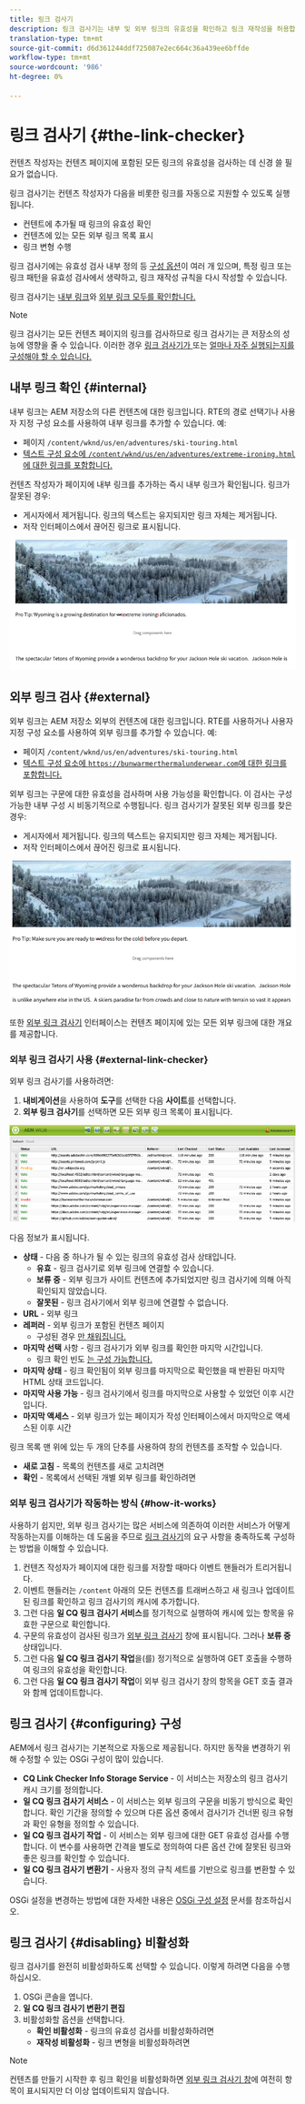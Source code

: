 ```yaml
---
title: 링크 검사기
description: 링크 검사기는 내부 및 외부 링크의 유효성을 확인하고 링크 재작성을 허용합니다.
translation-type: tm+mt
source-git-commit: d6d361244ddf725087e2ec664c36a439ee6bffde
workflow-type: tm+mt
source-wordcount: '986'
ht-degree: 0%

---
```



# 링크 검사기 {#the-link-checker}

컨텐츠 작성자는 컨텐츠 페이지에 포함된 모든 링크의 유효성을 검사하는 데 신경 쓸 필요가 없습니다.

링크 검사기는 컨텐츠 작성자가 다음을 비롯한 링크를 자동으로 지원할 수 있도록 실행됩니다.

* 컨텐트에 추가될 때 링크의 유효성 확인
* 컨텐츠에 있는 모든 외부 링크 목록 표시
* 링크 변형 수행

링크 검사기에는 유효성 검사 내부 정의 등 [구성 옵션](#configuring)이 여러 개 있으며, 특정 링크 또는 링크 패턴을 유효성 검사에서 생략하고, 링크 재작성 규칙을 다시 작성할 수 있습니다.

링크 검사기는 [내부 링크](#internal)와 [외부 링크 모두를 확인합니다.](#external)

>[!NOTE]
>
>링크 검사기는 모든 컨텐츠 페이지의 링크를 검사하므로 링크 검사기는 큰 저장소의 성능에 영향을 줄 수 있습니다. 이러한 경우 [링크 검사기가 ](#configuring) 또는 [얼마나 자주 실행되는지를 구성해야 할 수 있습니다.](#disabling)

## 내부 링크 확인 {#internal}

내부 링크는 AEM 저장소의 다른 컨텐츠에 대한 링크입니다. RTE의 경로 선택기나 사용자 지정 구성 요소를 사용하여 내부 링크를 추가할 수 있습니다. 예:

* 페이지 `/content/wknd/us/en/adventures/ski-touring.html`
* [텍스트 구성 요소에 `/content/wknd/us/en/adventures/extreme-ironing.html`에 대한 링크를 포함합니다.](https://experienceleague.adobe.com/docs/experience-manager-core-components/using/components/text.html)

컨텐츠 작성자가 페이지에 내부 링크를 추가하는 즉시 내부 링크가 확인됩니다. 링크가 잘못된 경우:

* 게시자에서 제거됩니다. 링크의 텍스트는 유지되지만 링크 자체는 제거됩니다.
* 저작 인터페이스에서 끊어진 링크로 표시됩니다.

![페이지를 작성할 때 끊어진 내부 링크](assets/link-checker-invalid-link-internal.png)

## 외부 링크 검사 {#external}

외부 링크는 AEM 저장소 외부의 컨텐츠에 대한 링크입니다. RTE를 사용하거나 사용자 지정 구성 요소를 사용하여 외부 링크를 추가할 수 있습니다. 예:

* 페이지 `/content/wknd/us/en/adventures/ski-touring.html`
* [텍스트 구성 요소에 `https://bunwarmerthermalunderwear.com`에 대한 링크를 포함합니다.](https://experienceleague.adobe.com/docs/experience-manager-core-components/using/components/text.html)

외부 링크는 구문에 대한 유효성을 검사하며 사용 가능성을 확인합니다. 이 검사는 구성 가능한 내부 구성 시 비동기적으로 수행됩니다. 링크 검사기가 잘못된 외부 링크를 찾은 경우:

* 게시자에서 제거됩니다. 링크의 텍스트는 유지되지만 링크 자체는 제거됩니다.
* 저작 인터페이스에서 끊어진 링크로 표시됩니다.

![페이지를 작성할 때 끊어진 내부 링크](assets/link-checker-invalid-link-external.png)

또한 [외부 링크 검사기](#external-link-checker) 인터페이스는 컨텐츠 페이지에 있는 모든 외부 링크에 대한 개요를 제공합니다.

### 외부 링크 검사기 사용 {#external-link-checker}

외부 링크 검사기를 사용하려면:

1. **내비게이션**&#x200B;을 사용하여 **도구**&#x200B;를 선택한 다음 **사이트**&#x200B;를 선택합니다.
1. **외부 링크 검사기**&#x200B;를 선택하면 모든 외부 링크 목록이 표시됩니다.

![외부 링크 검사기 창](assets/external-link-checker.png)

다음 정보가 표시됩니다.

* **상태**  - 다음 중 하나가 될 수 있는 링크의 유효성 검사 상태입니다.
   * **유효**  - 링크 검사기로 외부 링크에 연결할 수 있습니다.
   * **보류 중**  - 외부 링크가 사이트 컨텐츠에 추가되었지만 링크 검사기에 의해 아직 확인되지 않았습니다.
   * **잘못된**  - 링크 검사기에서 외부 링크에 연결할 수 없습니다.
* **URL**  - 외부 링크
* **레퍼러**  - 외부 링크가 포함된 컨텐츠 페이지
   * 구성된 경우 [만 채워집니다.](#configuring)
* **마지막 선택**  사항 - 링크 검사기가 외부 링크를 확인한 마지막 시간입니다.
   * 링크 확인 빈도 [는 구성 가능합니다.](#configuring)
* **마지막 상태**  - 링크 확인됨이 외부 링크를 마지막으로 확인했을 때 반환된 마지막 HTML 상태 코드입니다.
* **마지막 사용 가능**  - 링크 검사기에서 링크를 마지막으로 사용할 수 있었던 이후 시간입니다.
* **마지막 액세스**  - 외부 링크가 있는 페이지가 작성 인터페이스에서 마지막으로 액세스된 이후 시간

링크 목록 맨 위에 있는 두 개의 단추를 사용하여 창의 컨텐츠를 조작할 수 있습니다.

* **새로 고침**  - 목록의 컨텐츠를 새로 고치려면
* **확인**  - 목록에서 선택된 개별 외부 링크를 확인하려면

### 외부 링크 검사기가 작동하는 방식 {#how-it-works}

사용하기 쉽지만, 외부 링크 검사기는 많은 서비스에 의존하여 이러한 서비스가 어떻게 작동하는지를 이해하는 데 도움을 주므로 [링크 검사기](#configuring)의 요구 사항을 충족하도록 구성하는 방법을 이해할 수 있습니다.

1. 컨텐츠 작성자가 페이지에 대한 링크를 저장할 때마다 이벤트 핸들러가 트리거됩니다.
1. 이벤트 핸들러는 `/content` 아래의 모든 컨텐츠를 트래버스하고 새 링크나 업데이트된 링크를 확인하고 링크 검사기의 캐시에 추가합니다.
1. 그런 다음 **일 CQ 링크 검사기 서비스**&#x200B;를 정기적으로 실행하여 캐시에 있는 항목을 유효한 구문으로 확인합니다.
1. 구문의 유효성이 검사된 링크가 [외부 링크 검사기](#external-link-checker) 창에 표시됩니다. 그러나 **보류 중** 상태입니다.
1. 그런 다음 **일 CQ 링크 검사기 작업**&#x200B;을(를) 정기적으로 실행하여 GET 호출을 수행하여 링크의 유효성을 확인합니다.
1. 그런 다음 **일 CQ 링크 검사기 작업**&#x200B;이 외부 링크 검사기 창의 항목을 GET 호출 결과와 함께 업데이트합니다.

## 링크 검사기 {#configuring} 구성

AEM에서 링크 검사기는 기본적으로 자동으로 제공됩니다. 하지만 동작을 변경하기 위해 수정할 수 있는 OSGi 구성이 많이 있습니다.

* **CQ Link Checker Info Storage Service**  - 이 서비스는 저장소의 링크 검사기 캐시 크기를 정의합니다.
* **일 CQ 링크 검사기 서비스**  - 이 서비스는 외부 링크의 구문을 비동기 방식으로 확인합니다. 확인 기간을 정의할 수 있으며 다른 옵션 중에서 검사기가 건너뛴 링크 유형과 확인 유형을 정의할 수 있습니다.
* **일 CQ 링크 검사기 작업**  - 이 서비스는 외부 링크에 대한 GET 유효성 검사를 수행합니다. 이 변수를 사용하면 간격을 별도로 정의하여 다른 옵션 간에 잘못된 링크와 좋은 링크를 확인할 수 있습니다.
* **일 CQ 링크 검사기 변환기**  - 사용자 정의 규칙 세트를 기반으로 링크를 변환할 수 있습니다.

OSGi 설정을 변경하는 방법에 대한 자세한 내용은 [OSGi 구성 설정](/help/sites-deploying/osgi-configuration-settings.md) 문서를 참조하십시오.

## 링크 검사기 {#disabling} 비활성화

링크 검사기를 완전히 비활성화하도록 선택할 수 있습니다. 이렇게 하려면 다음을 수행하십시오.

1. OSGi 콘솔을 엽니다.
1. **일 CQ 링크 검사기 변환기 편집**
1. 비활성화할 옵션을 선택합니다.
   * **확인 비활성화**  - 링크의 유효성 검사를 비활성화하려면
   * **재작성 비활성화**  - 링크 변형을 비활성화하려면

>[!NOTE]
>
>컨텐츠를 만들기 시작한 후 링크 확인을 비활성화하면 [외부 링크 검사기 창](#external-link-checker)에 여전히 항목이 표시되지만 더 이상 업데이트되지 않습니다.
